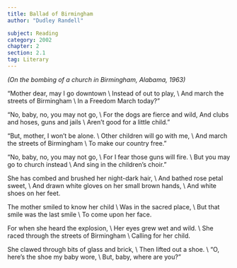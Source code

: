```yaml
---
title: Ballad of Birmingham
author: "Dudley Randell"

subject: Reading
category: 2002
chapter: 2
section: 2.1
tag: Literary
---
```

*(On the bombing of a church in Birmingham, Alabama, 1963)*

“Mother dear, may I go downtown \\
Instead of out to play, \\
And march the streets of Birmingham \\
In a Freedom March today?” 

“No, baby, no, you may not go, \\
For the dogs are fierce and wild, 
And clubs and hoses, guns and jails \\
Aren’t good for a little child.” 

“But, mother, I won’t be alone. \\
Other children will go with me, \\
And march the streets of Birmingham \\
To make our country free.” 

“No, baby, no, you may not go, \\
For I fear those guns will fire. \\
But you may go to church instead \\
And sing in the children’s choir.” 

She has combed and brushed her night-dark hair, \\
And bathed rose petal sweet, \\
And drawn white gloves on her small brown hands, \\
And white shoes on her feet. 

The mother smiled to know her child \\
Was in the sacred place, \\
But that smile was the last smile \\
To come upon her face. 

For when she heard the explosion, \\
Her eyes grew wet and wild. \\
She raced through the streets of Birmingham \\
Calling for her child. 

She clawed through bits of glass and brick, \\
Then lifted out a shoe. \\
“O, here’s the shoe my baby wore, \\
But, baby, where are you?”